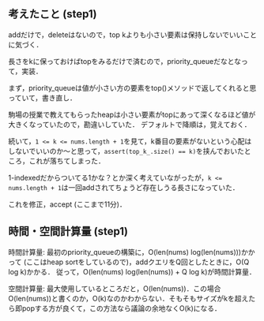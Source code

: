 ## 考えたこと (step1)
addだけで，deleteはないので，top kよりも小さい要素は保持しないでいいことに気づく．

長さをkに保っておけばtopをみるだけで済むので，priority_queueだなとなって，実装．

まず，priority_queueは値が小さい方の要素をtop()メソッドで返してくれると思っていて，書き直し．

駒場の授業で教えてもらったheapは小さい要素がtopにあって深くなるほど値が大きくなっていたので，勘違いしていた．
デフォルトで降順は，覚えておく．

続いて，`1 <= k <= nums.length + 1`を見て，k番目の要素がないという心配はしないでいいのか〜と思って，`assert(top_k_.size() == k)`を挟んでおいたところ，これが落ちてしまった．

1-indexedだからついてる1かな？とか深く考えていながったが，`k <= nums.length + 1`は一回addされてちょうど存在しうる長さになっていた．

これを修正，accept (ここまで11分)．

## 時間・空間計算量 (step1)
時間計算量: 最初のpriority_queueの構築に，O(len(nums) log(len(nums)))かかって (ここはheap sortをしているので)，addクエリをQ回としたときに，O(Q log k)かかる．
従って，O(len(nums) log(len(nums)) + Q log k)が時間計算量．

空間計算量: 最大使用しているところだと，O(len(nums))．この場合O(len(nums))と書くのか，O(k)なのかわからない．そもそもサイズがkを超えたら即popする方が良くて，この方法なら議論の余地なくO(k)になる．
